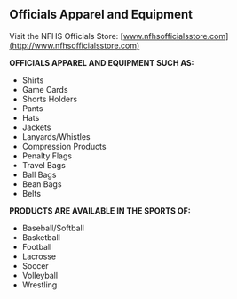 <!-- Section: Officials Apparel and Equipment -->

## Officials Apparel and Equipment

Visit the NFHS Officials Store: [www.nfhsofficialsstore.com](http://www.nfhsofficialsstore.com)

**OFFICIALS APPAREL AND EQUIPMENT SUCH AS:**

- Shirts
- Game Cards
- Shorts Holders
- Pants
- Hats
- Jackets
- Lanyards/Whistles
- Compression Products
- Penalty Flags
- Travel Bags
- Ball Bags
- Bean Bags
- Belts

**PRODUCTS ARE AVAILABLE IN THE SPORTS OF:**

- Baseball/Softball
- Basketball
- Football
- Lacrosse
- Soccer
- Volleyball
- Wrestling
